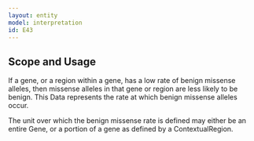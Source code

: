 ```yaml
---
layout: entity
model: interpretation
id: E43
---
```


Scope and Usage
---------------

If a gene, or a region within a gene, has a low rate of benign missense alleles, then missense alleles in that gene or region are less likely to be benign.  This Data represents the rate at which benign missense alleles occur.

The unit over which the benign missense rate is defined may either be an entire Gene, or a portion of a gene as defined by a ContextualRegion.
